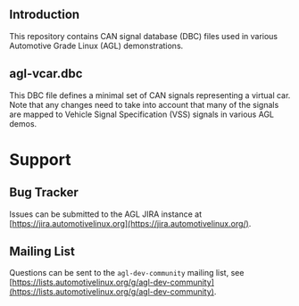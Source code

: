## Introduction

This repository contains CAN signal database (DBC) files used in various
Automotive Grade Linux (AGL) demonstrations.

## agl-vcar.dbc

This DBC file defines a minimal set of CAN signals representing a virtual car.
Note that any changes need to take into account that many of the signals are
mapped to Vehicle Signal Specification (VSS) signals in various AGL demos.

# Support

## Bug Tracker

Issues can be submitted to the AGL JIRA instance at
[https://jira.automotivelinux.org](https://jira.automotivelinux.org/).

## Mailing List

Questions can be sent to the `agl-dev-community` mailing list, see
[https://lists.automotivelinux.org/g/agl-dev-community](https://lists.automotivelinux.org/g/agl-dev-community).
